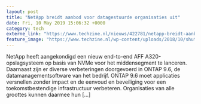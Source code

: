 ```yaml
---
layout: post
title: "NetApp breidt aanbod voor datagestuurde organisaties uit"
date: Fri, 10 May 2019 15:06:32 +0000
category: tech
externe_link: "https://www.techzine.nl/nieuws/422781/netapp-breidt-aanbod-voor-datagestuurde-organisaties-uit.html"
feature_image: "https://www.techzine.nl/wp-content/uploads/2018/10/shutterstock_1036290916.jpg"
---
```


NetApp heeft aangekondigd een nieuw end-to-end AFF A320-opslagsysteem op basis van NVMe voor het middensegment te lanceren. Daarnaast zijn er diverse verbeteringen doorgevoerd in ONTAP 9.6, de datamanagementsoftware van het bedrijf. ONTAP 9.6 moet applicaties versnellen zonder impact en de eenvoud en beveiliging voor een toekomstbestendige infrastructuur verbeteren. Organisaties van alle groottes kunnen daarmee hun [&#8230;]
